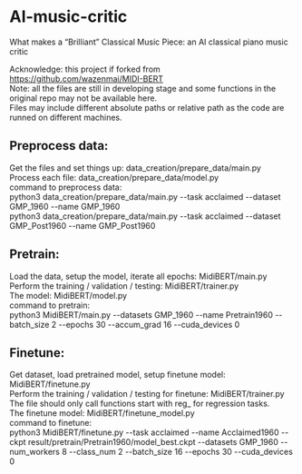 # AI-music-critic
What makes a “Brilliant” Classical Music Piece: an AI classical piano music critic <br>

Acknowledge: this project if forked from https://github.com/wazenmai/MIDI-BERT <br>
Note: all the files are still in developing stage and some functions in the original repo may not be available here. <br>
Files may include different absolute paths or relative path as the code are runned on different machines. 

## Preprocess data:
Get the files and set things up: data_creation/prepare_data/main.py <br>
Process each file: data_creation/prepare_data/model.py <br>
command to preprocess data: <br>
python3 data_creation/prepare_data/main.py --task acclaimed --dataset GMP_1960 --name GMP_1960 <br>
python3 data_creation/prepare_data/main.py --task acclaimed --dataset GMP_Post1960 --name GMP_Post1960 <br>

## Pretrain:
Load the data, setup the model, iterate all epochs: MidiBERT/main.py <br> 
Perform the training / validation / testing: MidiBERT/trainer.py <br>
The model: MidiBERT/model.py <br>
command to pretrain: <br>
python3 MidiBERT/main.py --datasets GMP_1960 --name Pretrain1960 --batch_size 2 --epochs 30 --accum_grad 16 --cuda_devices 0 <br>

## Finetune:
Get dataset, load pretrained model, setup finetune model: MidiBERT/finetune.py <br>
Perform the training / validation / testing for finetune: MidiBERT/trainer.py The file should only call functions start with reg_ for regression tasks. <br>
The finetune model: MidiBERT/finetune_model.py <br>
command to finetune: <br>
python3 MidiBERT/finetune.py --task acclaimed --name Acclaimed1960 --ckpt result/pretrain/Pretrain1960/model_best.ckpt --datasets GMP_1960 --num_workers 8 --class_num 2 --batch_size 16 --epochs 30 --cuda_devices 0 <br>
